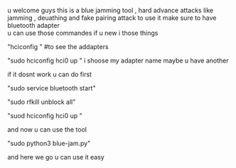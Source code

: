 u welcome guys
this is a blue jamming tool , hard advance attacks like jamming , deuathing and fake pairing attack 
to use it make sure to have bluetooth adapter  
 u can use those commandes if u new i those things 

 "hciconfig " #to see the addapters 

 
 "sudo hciconfig hci0 up " i shoose my adapter name maybe u have another 
 
 
 
 if it dosnt work u can do first 
 
 
 "sudo service bluetooth start"
 
 
 "sudo rfkill unblock all"
 
 
 "suod hciconfig hci0 up "
 
 
 and  now u can use the tool 



"sudo python3 blue-jam.py" 


and here we go u can use it easy
